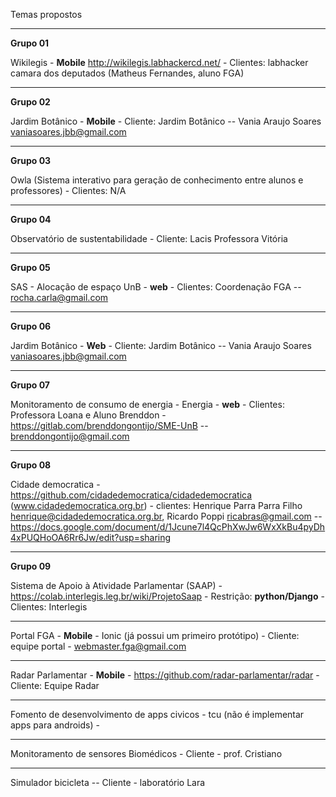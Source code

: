 Temas propostos 
***
 **Grupo 01**

 Wikilegis - **Mobile**  http://wikilegis.labhackercd.net/ - Clientes: labhacker camara dos deputados (Matheus Fernandes, aluno FGA)
***
**Grupo 02** 

Jardim Botânico - **Mobile** - Cliente: Jardim Botânico -- Vania Araujo Soares <vaniasoares.jbb@gmail.com>
***
**Grupo 03** 

Owla (Sistema interativo para geração de conhecimento entre alunos e professores) - Clientes: N/A
***
**Grupo 04** 

Observatório de sustentabilidade -  Cliente: Lacis Professora Vitória
***
**Grupo 05** 

SAS - Alocação de espaço UnB - **web** - Clientes: Coordenação FGA -- rocha.carla@gmail.com
***
**Grupo 06** 

Jardim Botânico - **Web** - Cliente: Jardim Botânico -- Vania Araujo Soares <vaniasoares.jbb@gmail.com>
***
**Grupo 07** 

Monitoramento de consumo de energia - Energia - **web** - Clientes: Professora Loana e Aluno Brenddon - https://gitlab.com/brenddongontijo/SME-UnB -- brenddongontijo@gmail.com
***
**Grupo 08**

 Cidade democratica - https://github.com/cidadedemocratica/cidadedemocratica (www.cidadedemocratica.org.br) - clientes: Henrique Parra Parra Filho <henrique@cidadedemocratica.org.br>, Ricardo Poppi <ricabras@gmail.com> -- https://docs.google.com/document/d/1Jcune7l4QcPhXwJw6WxXkBu4pyDh4xPUQHoOA6Rr6Jw/edit?usp=sharing
***

**Grupo 09** 

Sistema de Apoio à Atividade Parlamentar (SAAP) -  https://colab.interlegis.leg.br/wiki/ProjetoSaap - Restrição: **python/Django** - Clientes: Interlegis
***
Portal FGA - **Mobile** - Ionic (já possui um primeiro protótipo) - Cliente: equipe portal -  webmaster.fga@gmail.com
***
 Radar Parlamentar - **Mobile**  - https://github.com/radar-parlamentar/radar - Cliente: Equipe Radar
***

 Fomento de desenvolvimento de apps civicos - tcu (não é implementar apps para androids) - 
***
 
Monitoramento de sensores Biomédicos - Cliente - prof. Cristiano

***

Simulador bicicleta -- Cliente - laboratório Lara